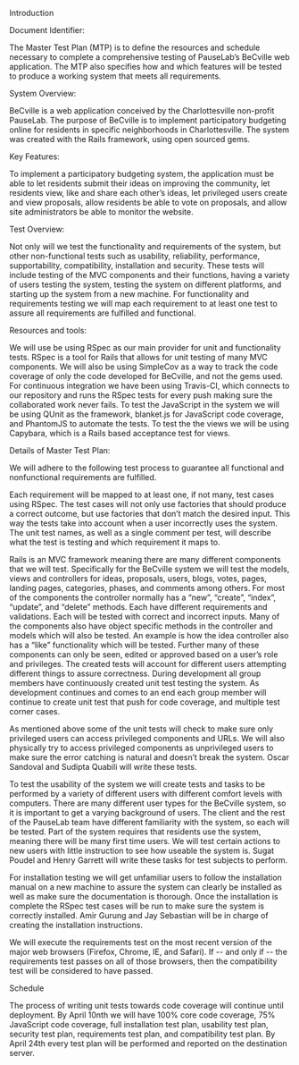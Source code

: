 Introduction

Document Identifier:
  
 The Master Test Plan (MTP) is to define the resources and schedule necessary to complete a comprehensive testing of PauseLab’s BeCville web application.  The MTP also specifies how and which features will be tested to produce a working system that meets all requirements. 

System Overview:

 BeCville is a web application conceived by the Charlottesville non-profit PauseLab.  The purpose of BeCville is to implement participatory budgeting online for residents in specific neighborhoods in Charlottesville.  The system was created with the Rails framework, using open sourced gems. 

Key Features:

 To implement a participatory budgeting system, the application must be able to let residents submit their ideas on improving the community, let residents view, like and share each other’s ideas, let privileged users create and view proposals, allow residents be able to vote on proposals, and allow site administrators be able to monitor the website. 

Test Overview:

Not only will we test the functionality and requirements of the system, but other non-functional tests such as usability, reliability, performance, supportability, compatibility, installation and security. These tests will include testing of the MVC components and their functions, having a variety of users testing the system, testing the system on different platforms, and starting up the system from a new machine. For functionality and requirements testing we will map each requirement to at least one test to assure all requirements are fulfilled and functional. 

Resources and tools:

We will use be using RSpec as our main provider for unit and functionality tests. RSpec is a tool for Rails that allows for unit testing of many MVC components. We will also be using SimpleCov as a way to track the code coverage of only the code developed for BeCville, and not the gems used. For continuous integration we have been using Travis-CI, which connects to our repository and runs the RSpec tests for every push making sure the collaborated work never fails.  To test the JavaScript in the system we will be using QUnit as the framework, blanket.js for JavaScript code coverage, and PhantomJS to automate the tests.  To test the the views we will be using Capybara, which is a Rails based acceptance test for views.

Details of Master Test Plan:
 
 We will adhere to the following test process to guarantee all functional and nonfunctional requirements are fulfilled.
 
Each requirement will be mapped to at least one, if not many, test cases using RSpec.  The test cases will not only use factories that should produce a correct outcome, but use factories that don’t match the desired input.  This way the tests take into account when a user incorrectly uses the system.  The unit test names, as well as a single comment per test, will describe what the test is testing and which requirement it maps to. 

Rails is an MVC framework meaning there are many different components that we will test.  Specifically for the BeCville system we will test the models, views and controllers for ideas, proposals, users, blogs, votes, pages, landing pages, categories, phases, and comments among others.  For most of the components the controller normally has a “new”, “create”, “index”, “update”, and “delete” methods.  Each have different requirements and validations.  Each will be tested with correct and incorrect inputs.  Many of the components also have object specific methods in the controller and models which will also be tested.  An example is how the idea controller also has a “like” functionality which will be tested. Further many of these components can only be seen, edited or approved based on a user’s role and privileges.  The created tests will account for different users attempting different things to assure correctness.  During development all group members have continuously created unit test testing the system.  As development continues and comes to an end each group member will continue to create unit test that push for code coverage, and multiple test corner cases.

As mentioned above some of the unit tests will check to make sure only privileged users can access privileged components and URLs.  We will also physically try to access privileged components as unprivileged users to make sure the error catching is natural and doesn’t break the system. Oscar Sandoval and Sudipta Quabili will write these tests. 

To test the usability of the system we will create tests and tasks to be performed by a variety of different users with different comfort levels with computers.  There are many different user types for the BeCville system, so it is important to get a varying background of users. The client and the rest of the PauseLab team have different familiarity with the system, so each will be tested.  Part of the system requires that residents use the system, meaning there will be many first time users.  We will test certain actions to new users with little instruction to see how useable the system is.  Sugat Poudel and Henry Garrett will write these tasks for test subjects to perform.   

For installation testing we will get unfamiliar users to follow the installation manual on a new machine to assure the system can clearly be installed as well as make sure the documentation is thorough.  Once the installation is complete the RSpec test cases will be run to make sure the system is correctly installed.  Amir Gurung and Jay Sebastian will be in charge of creating the installation instructions. 

We will execute the requirements test on the most recent version of the major web browsers (Firefox, Chrome, IE, and Safari). If -- and only if -- the requirements test passes on all of those browsers, then the compatibility test will be considered to have passed.   

Schedule

The process of writing unit tests towards code coverage will continue until deployment.  By April 10nth we will have 100% core code coverage, 75% JavaScript code coverage, full installation test plan, usability test plan, security test plan, requirements test plan, and compatibility test plan.  By April 24th every test plan will be performed and reported on the destination server.
	
